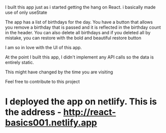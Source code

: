 I built this app just as i started getting the hang on React. 
i basically made use of only useState

The app has a list of birthdays for the day.
You have a button that allows you remove a birthday that is passed and it is reflected in the birthday count in the header.
You can also delete all birthdays and if you deleted all by mistake, you can restore with the bold and beautiful restore button

I am so in love with the UI of this app.

At the point I built this app, I didn't implement any API calls so the data is entirely static.

This might have changed by the time you are visiting

Feel free to contribute to this project

# I deployed the app on netlify. This is the address - http://react-basics001.netlify.app
